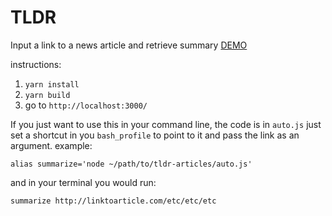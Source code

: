 
# TLDR

Input a link to a news article and retrieve summary
[DEMO](https://stark-gorge-51816.herokuapp.com/)

instructions:
1. `yarn install`
2. `yarn build`
3. go to `http://localhost:3000/` 

If you just want to use this in your command line, the code is in `auto.js` just set a shortcut in you `bash_profile` to point to it and pass the link as an argument. example: 

    alias summarize='node ~/path/to/tldr-articles/auto.js'
and in your terminal you would run:

    summarize http://linktoarticle.com/etc/etc/etc
